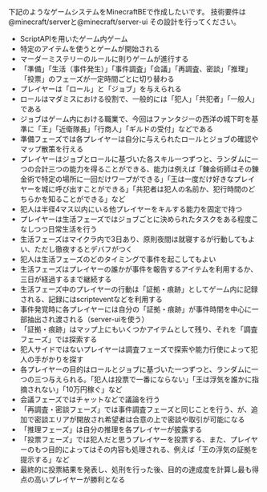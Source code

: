 下記のようなゲームシステムをMinecraftBEで作成したいです。
技術要件は@minecraft/serverと@minecraft/server-ui
その設計を行ってください。

- ScriptAPIを用いたゲーム内ゲーム
- 特定のアイテムを使うとゲームが開始される
- マーダーミステリーのルールに則りゲームが進行する
- 「準備」「生活（事件発生）」「事件調査」「会議」「再調査、密談」「推理」「投票」のフェーズが一定時間ごとに切り替わる
- プレイヤーは「ロール」と「ジョブ」を与えられる
- ロールはマダミスにおける役割で、一般的には「犯人」「共犯者」「一般人」である
- ジョブはゲーム内における職業で、今回はファンタジーの西洋の城下町を基準に「王」「近衛隊長」「行商人」「ギルドの受付」などである
- 準備フェーズでは各プレイヤーは自分に与えられたロールとジョブの確認やマップ散策を行える
- プレイヤーはジョブとロールに基づいた各スキル一つずつと、ランダムに一つの合計三つの能力を得ることができる、能力は例えば「錬金術師はその錬金術で特定の場所に一回だけワープができる」「王は一度だけ好きなプレイヤーを城に呼び出すことができる」「共犯者は犯人の名前か、犯行時間のどちらかを知ることができる」など
- 犯人は半径4マス以内にいる他プレイヤーをキルする能力を固定で持つ
- プレイヤーは生活フェーズではジョブごとに決められたタスクをある程度こなしつつ日常生活を行う
- 生活フェーズはマイクラ内で3日あり、原則夜間は就寝するが行動してもよい、ただし徹夜するとデバフがつく
- 犯人は生活フェーズのどのタイミングで事件を起こしてもよい
- 生活フェーズはプレイヤーの誰かが事件を報告するアイテムを利用するか、三日が経過するまで継続する
- 生活フェーズ中のプレイヤーの行動は「証拠・痕跡」としてゲーム内に記録される、記録にはscripteventなどを利用する
- 事件発覚時に各プレイヤーには自分の「証拠・痕跡」が事件時間を中心に一部抽出され渡される（server-uiを使う）
- 「証拠・痕跡」はマップ上にもいくつかアイテムとして残り、それを「調査フェーズ」では探索する
- 犯人サイドではないプレイヤーは調査フェーズで探索や能力行使によって犯人の手がかりを探す
- 各プレイヤーの目的はロールとジョブに基づいた一つずつと、ランダムに一つの三つ与えられる。「犯人は投票で一番にならない」「王は浮気を誰かに指摘されない」「10万円稼ぐ」など
- 会議フェーズではチャットなどで議論を行う
- 「再調査・密談フェーズ」では事件調査フェーズと同じことを行う、が、追加で密談エリアが開放され希望者は合意の上で密談や取引が可能になる
- 「推理フェーズ」は自分の推理を各プレイヤーが披露する
- 「投票フェーズ」では犯人だと思うプレイヤーを投票する、また、プレイヤーのもつ目的によってはその内容も処理される、例えば「王の浮気の証拠を提示する」など
- 最終的に投票結果を発表し、処刑を行った後、目的の達成度を計算し最も得点の高いプレイヤーが勝利となる